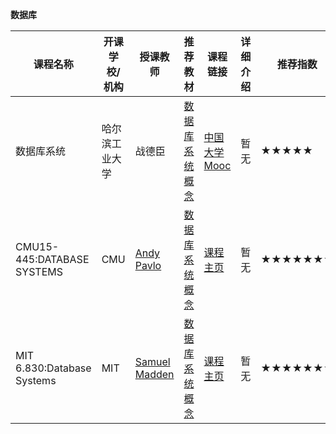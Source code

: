 



**数据库**

| 课程名称                   | 开课学校/机构  | 授课教师                                         | 推荐教材                                                    | 课程链接                                                     | 详细介绍 | 推荐指数 |
| -------------------------- | -------------- | ------------------------------------------------ | ----------------------------------------------------------- | ------------------------------------------------------------ | -------- | -------- |
| 数据库系统                 | 哈尔滨工业大学 | 战德臣                                           | [数据库系统概念](https://book.douban.com/subject/10548379/) | [中国大学Mooc](https://www.icourse163.org/course/HIT-1001516002) | 暂无     | ★★★★★    |
| CMU15-445:DATABASE SYSTEMS | CMU            | [Andy Pavlo](http://www.cs.cmu.edu/~pavlo)       | [数据库系统概念](https://book.douban.com/subject/10548379/) | [课程主页](https://15445.courses.cs.cmu.edu/fall2020/)       | 暂无     | ★★★★★★★  |
| MIT 6.830:Database Systems | MIT            | [Samuel Madden](http://db.csail.mit.edu/madden/) | [数据库系统概念](https://book.douban.com/subject/10548379/) | [课程主页](http://db.lcs.mit.edu/6.5830/)                    | 暂无     | ★★★★★★★  |